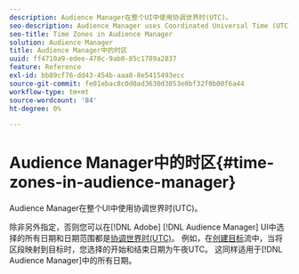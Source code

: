 ```yaml
---
description: Audience Manager在整个UI中使用协调世界时(UTC)。
seo-description: Audience Manager uses Coordinated Universal Time (UTC) across its entire UI.
seo-title: Time Zones in Audience Manager
solution: Audience Manager
title: Audience Manager中的时区
uuid: ff4710a9-edee-470c-9ab0-85c1789a2837
feature: Reference
exl-id: bb89cf76-dd43-454b-aaa8-8e5415493ecc
source-git-commit: fe01ebac8c0d0ad3630d3853e0bf32f0b00f6a44
workflow-type: tm+mt
source-wordcount: '84'
ht-degree: 0%

---
```


# Audience Manager中的时区{#time-zones-in-audience-manager}

Audience Manager在整个UI中使用协调世界时(UTC)。

除非另外指定，否则您可以在[!DNL Adobe] [!DNL Audience Manager] UI中选择的所有日期和日期范围都是[协调世界时(UTC)](https://www.timeanddate.com/worldclock/timezone/utc)。 例如，在[创建目标](../features/destinations/create-cookie-destination.md#segments-mapping)流中，当将区段映射到目标时，您选择的开始和结束日期为午夜UTC。 这同样适用于[!DNL Audience Manager]中的所有日期。
